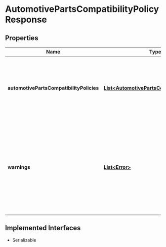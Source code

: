 

# AutomotivePartsCompatibilityPolicyResponse

## Properties

Name | Type | Description | Notes
------------ | ------------- | ------------- | -------------
**automotivePartsCompatibilityPolicies** | [**List&lt;AutomotivePartsCompatibilityPolicy&gt;**](AutomotivePartsCompatibilityPolicy.md) | A list of category IDs and the automotive-parts-compatibility policies for each of the listed categories. |  [optional]
**warnings** | [**List&lt;Error&gt;**](Error.md) | A list of the warnings that were generated as a result of the request. This field is not returned if no warnings were generated by the request. |  [optional]


## Implemented Interfaces

* Serializable


